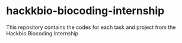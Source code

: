 # hackkbio-biocoding-internship
This repository contains the codes for each task and project from the Hackbio Biocoding Internship
